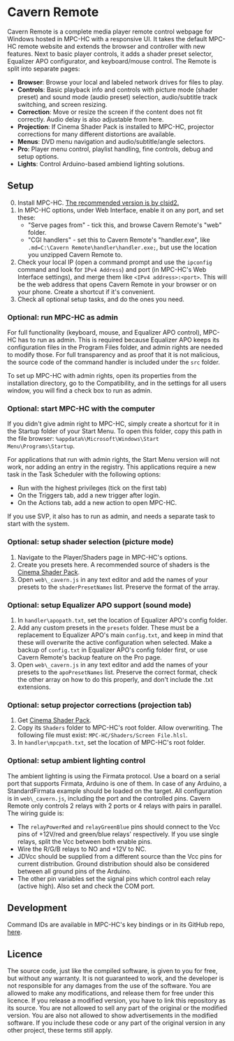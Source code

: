 # Cavern Remote
Cavern Remote is a complete media player remote control webpage for Windows
hosted in MPC-HC with a responsive UI. It takes the default MPC-HC remote
website and extends the browser and controller with new features. Next to basic
player controls, it adds a shader preset selector, Equalizer APO configurator,
and keyboard/mouse control. The Remote is split into separate pages:
* **Browser**: Browse your local and labeled network drives for files to play.
* **Controls**: Basic playback info and controls with picture mode (shader
  preset) and sound mode (audio preset) selection, audio/subtitle track
  switching, and screen resizing.
* **Correction**: Move or resize the screen if the content does not fit
  correctly. Audio delay is also adjustable from here.
* **Projection**: If Cinema Shader Pack is installed to MPC-HC, projector
  corrections for many different distortions are available.
* **Menus**: DVD menu navigation and audio/subtitle/angle selectors.
* **Pro**: Player menu control, playlist handling, fine controls, debug and
  setup options.
* **Lights**: Control Arduino-based ambiend lighting solutions.

## Setup
0. Install MPC-HC. [The recommended version is by clsid2.](https://github.com/clsid2/mpc-hc/releases)
1. In MPC-HC options, under Web Interface, enable it on any port, and set these:
	- "Serve pages from" - tick this, and browse Cavern Remote's "web" folder.
	- "CGI handlers" - set this to Cavern Remote's "handler.exe", like
	`.md=C:\Cavern Remote\handler\handler.exe;`, but use the location you unzipped
  Cavern Remote to.
2. Check your local IP (open a command prompt and use the `ipconfig` command and
  look for `IPv4 Address`) and port (in MPC-HC's Web Interface settings), and
  merge them like `<IPv4 address>:<port>`. This will be the web address that
  opens Cavern Remote in your browser or on your phone. Create a shortcut if
  it's convenient.
3. Check all optional setup tasks, and do the ones you need.

### Optional: run MPC-HC as admin
For full functionality (keyboard, mouse, and Equalizer APO control), MPC-HC has
to run as admin. This is required because Equalizer APO keeps its configuration
files in the Program Files folder, and admin rights are needed to modify those.
For full transparency and as proof that it is not malicious, the source code of
the command handler is included under the `src` folder.

To set up MPC-HC with admin rights, open its properties from the installation
directory, go to the Compatibility, and in the settings for all users window,
you will find a check box to run as admin.

### Optional: start MPC-HC with the computer
If you didn't give admin right to MPC-HC, simply create a shortcut for it in the
Startup folder of your Start Menu. To open this folder, copy this path in the
file browser: `%appdata%\Microsoft\Windows\Start Menu\Programs\Startup`.

For applications that run with admin rights, the Start Menu version will not
work, nor adding an entry in the registry. This applications require a new task
in the Task Scheduler with the following options:
* Run with the highest privileges (tick on the first tab)
* On the Triggers tab, add a new trigger after login.
* On the Actions tab, add a new action to open MPC-HC.

If you use SVP, it also has to run as admin, and needs a separate task to start
with the system.

### Optional: setup shader selection (picture mode)
1. Navigate to the Player/Shaders page in MPC-HC's options.
2. Create you presets here. A recommended source of shaders is the
[Cinema Shader Pack](https://github.com/VoidXH/Cinema-Shader-Pack).
3. Open `web\_cavern.js` in any text editor and add the names of your presets to
the `shaderPresetNames` list. Preserve the format of the array.

### Optional: setup Equalizer APO support (sound mode)
1. In `handler\apopath.txt`, set the location of Equalizer APO's config folder.
2. Add any custom presets in the `presets` folder. These must be a replacement
to Equalizer APO's main `config.txt`, and keep in mind that these will overwrite
the active configuration when selected. Make a backup of `config.txt` in
Equalizer APO's config folder first, or use Cavern Remote's backup feature on
the Pro page.
3. Open `web\_cavern.js` in any text editor and add the names of your presets to
the `apoPresetNames` list. Preserve the correct format, check the other array on
how to do this properly, and don't include the .txt extensions.

### Optional: setup projector corrections (projection tab)
1. Get [Cinema Shader Pack](https://github.com/VoidXH/Cinema-Shader-Pack).
2. Copy its `Shaders` folder to MPC-HC's root folder. Allow overwriting. The
following file must exist: `MPC-HC/Shaders/Screen File.hlsl`.
3. In `handler\mpcpath.txt`, set the location of MPC-HC's root folder.

### Optional: setup ambient lighting control
The ambient lighting is using the Firmata protocol. Use a board on a serial port
that supports Firmata, Arduino is one of them. In case of any Arduino, a
StandardFirmata example should be loaded on the target. All configuration is in
`web\_cavern.js`, including the port and the controlled pins. Cavern Remote only
controls 2 relays with 2 ports or 4 relays with pairs in parallel. The wiring
guide is:
* The `relayPowerRed` and `relayGreenBlue` pins should connect to the Vcc pins
  of +12V/red and green/blue relays' respectively. If you use single relays,
  split the Vcc between both enable pins.
* Wire the R/G/B relays to NO and +12V to NC.
* JDVcc should be supplied from a different source than the Vcc pins for current
  distribution. Ground distribution should also be considered between all ground
  pins of the Arduino.
* The other pin variables set the signal pins which control each relay (active
  high). Also set and check the COM port.

## Development
Command IDs are available in MPC-HC's key bindings or in its GitHub repo,
[here](https://github.com/clsid2/mpc-hc/blob/develop/src/mpc-hc/resource.h).

## Licence
The source code, just like the compiled software, is given to you for free, but
without any warranty. It is not guaranteed to work, and the developer is not
responsible for any damages from the use of the software. You are allowed to
make any modifications, and release them for free under this licence. If you
release a modified version, you have to link this repository as its source. You
are not allowed to sell any part of the original or the modified version. You
are also not allowed to show advertisements in the modified software. If you
include these code or any part of the original version in any other project,
these terms still apply.
